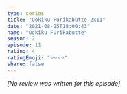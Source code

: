 ```yaml
---
type: series
title: "Ookiku Furikabutte 2x11"
date: "2021-08-25T18:00:43"
name: "Ookiku Furikabutte"
season: 2
episode: 11
rating: 4
ratingEmoji: "⭐️⭐️⭐️⭐️"
share: false
---
```


_[No review was written for this episode]_
